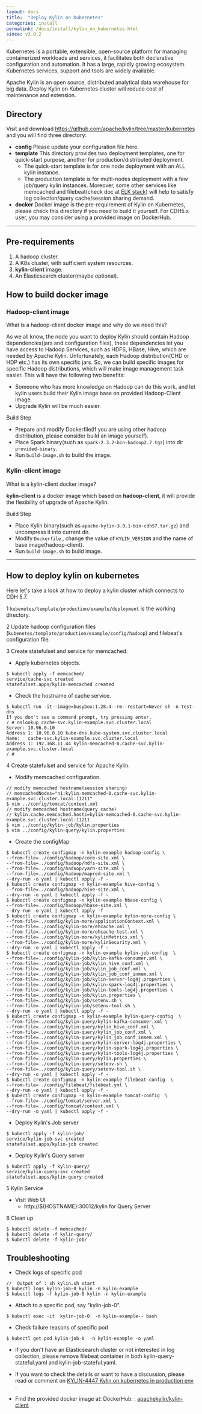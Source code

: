 ```yaml
---
layout: docs
title:  "Deploy Kylin on Kubernetes"
categories: install
permalink: /docs/install/kylin_on_kubernetes.html
since: v3.0.2
---
```


Kubernetes is a portable, extensible, open-source platform for managing containerized workloads and services, it facilitates both declarative configuration and automation. It has a large, rapidly growing ecosystem. Kubernetes services, support and tools are widely available.

Apache Kylin is an open source, distributed analytical data warehouse for big data. Deploy Kylin on Kubernetes cluster will reduce cost of maintenance and extension.

## Directory
Visit and download https://github.com/apache/kylin/tree/master/kubernetes and you will find three directory:

- **config** 
 Please update your configuration file here.
- **template** 
 This directory provides two deployment templates, one for quick-start purpose, another for production/distributed deployment.
    - The quick-start template is for one node deployment with an ALL kylin instance.
    - The production template is for multi-nodes deployment with a few job/query kylin instances. Moreover, some other services like memcached and filebeat(check doc at [ELK stack](https://www.elastic.co/what-is/elk-stack)) will help to satisfy log collection/query cache/session sharing demand.
- **docker** 
 Docker image is the pre-requirement of Kylin on Kubernetes, please check this directory if you need to build it yourself. For CDH5.x user, you may consider using a provided image on DockerHub.
 
---
 
## Pre-requirements
 
1. A hadoop cluster.
2. A K8s cluster, with sufficient system resources.
3. **kylin-client** image.
4. An Elasticsearch cluster(maybe optional).

## How to build docker image

### Hadoop-client image

What is a hadoop-client docker image and why do we need this?

As we all know, the node you want to deploy Kylin should contain Hadoop dependencies(jars and configuration files), these dependencies let you have access to Hadoop Services, such as HDFS, HBase, Hive, which are needed by Apache Kylin. Unfortunately, each Hadoop distribution(CHD or HDP etc.) has its own specific jars. So, we can build specific images for specific Hadoop distributions, which will make image management task easier. This will have the following two benefits:

- Someone who has more knowledge on Hadoop can do this work, and let kylin users build their Kylin image base on provided Hadoop-Client image.
- Upgrade Kylin will be much easier.

Build Step
- Prepare and modify Dockerfile(If you are using other hadoop distribution, please consider build an image yourself). 
- Place Spark binary(such as `spark-2.3.2-bin-hadoop2.7.tgz`) into dir `provided-binary`.
- Run `build-image.sh` to build the image.

### Kylin-client image
 
What is a kylin-client docker image? 

**kylin-client** is a docker image which based on **hadoop-client**, it will provide the flexibility of upgrade of Apache Kylin.

Build Step

- Place Kylin binary(such as `apache-kylin-3.0.1-bin-cdh57.tar.gz`) and uncompress it into current dir.
- Modify `Dockerfile` , change the value of `KYLIN_VERSION` and the name of base image(hadoop-client).
- Run `build-image.sh` to build image.

----

## How to deploy kylin on kubernetes

Here let's take a look at how to deploy a kylin cluster which connects to CDH 5.7.

1 `kubenetes/template/production/example/deployment` is the working directory.

2 Update hadoop configuration files (`kubenetes/template/production/example/config/hadoop`) and filebeat's configuration file.

3 Create statefulset and service for memcached.

- Apply kubernetes objects.

```
$ kubectl apply -f memcached/
service/cache-svc created
statefulset.apps/kylin-memcached created
```

- Check the hostname of cache service.

``` 
$ kubectl run -it--image=busybox:1.28.4--rm--restart=Never sh -n test-dns
If you don't see a command prompt, try pressing enter.
/ # nslookup cache-svc.kylin-example.svc.cluster.local
Server: 10.96.0.10
Address 1: 10.96.0.10 kube-dns.kube-system.svc.cluster.local
Name:   cache-svc.kylin-example.svc.cluster.local
Address 1: 192.168.11.44 kylin-memcached-0.cache-svc.kylin-example.svc.cluster.local
/ #
```

4 Create statefulset and service for Apache Kylin.
- Modify memcached configuration.

``` 
// modify memcached hostname(session sharing)
// memcachedNodes="n1:kylin-memcached-0.cache-svc.kylin-example.svc.cluster.local:11211"
$ vim ../config/tomcat/context.xml
// modify memcached hostname(query cache)
// kylin.cache.memcached.hosts=kylin-memcached-0.cache-svc.kylin-example.svc.cluster.local:11211
$ vim ../config/kylin-job/kylin.properties
$ vim ../config/kylin-query/kylin.properties
```

- Create the configMap

``` 
$ kubectl create configmap -n kylin-example hadoop-config \
--from-file=../config/hadoop/core-site.xml \
--from-file=../config/hadoop/hdfs-site.xml \
--from-file=../config/hadoop/yarn-site.xml \
--from-file=../config/hadoop/mapred-site.xml \
--dry-run -o yaml | kubectl apply -f -
$ kubectl create configmap -n kylin-example hive-config \
--from-file=../config/hadoop/hive-site.xml \
--dry-run -o yaml | kubectl apply -f -
$ kubectl create configmap -n kylin-example hbase-config \
--from-file=../config/hadoop/hbase-site.xml \
--dry-run -o yaml | kubectl apply -f -
$ kubectl create configmap -n kylin-example kylin-more-config \
--from-file=../config/kylin-more/applicationContext.xml \
--from-file=../config/kylin-more/ehcache.xml \
--from-file=../config/kylin-more/ehcache-test.xml \
--from-file=../config/kylin-more/kylinMetrics.xml \
--from-file=../config/kylin-more/kylinSecurity.xml \
--dry-run -o yaml | kubectl apply -f -
$ kubectl create configmap -n kylin-example kylin-job-config  \
--from-file=../config/kylin-job/kylin-kafka-consumer.xml \
--from-file=../config/kylin-job/kylin_hive_conf.xml \
--from-file=../config/kylin-job/kylin_job_conf.xml \
--from-file=../config/kylin-job/kylin_job_conf_inmem.xml \
--from-file=../config/kylin-job/kylin-server-log4j.properties \
--from-file=../config/kylin-job/kylin-spark-log4j.properties \
--from-file=../config/kylin-job/kylin-tools-log4j.properties \
--from-file=../config/kylin-job/kylin.properties \
--from-file=../config/kylin-job/setenv.sh \
--from-file=../config/kylin-job/setenv-tool.sh \
--dry-run -o yaml | kubectl apply -f -
$ kubectl create configmap -n kylin-example kylin-query-config  \
--from-file=../config/kylin-query/kylin-kafka-consumer.xml \
--from-file=../config/kylin-query/kylin_hive_conf.xml \
--from-file=../config/kylin-query/kylin_job_conf.xml \
--from-file=../config/kylin-query/kylin_job_conf_inmem.xml \
--from-file=../config/kylin-query/kylin-server-log4j.properties \
--from-file=../config/kylin-query/kylin-spark-log4j.properties \
--from-file=../config/kylin-query/kylin-tools-log4j.properties \
--from-file=../config/kylin-query/kylin.properties \
--from-file=../config/kylin-query/setenv.sh \
--from-file=../config/kylin-query/setenv-tool.sh \
--dry-run -o yaml | kubectl apply -f -
$ kubectl create configmap -n kylin-example filebeat-config  \
--from-file=../config/filebeat/filebeat.yml \
--dry-run -o yaml | kubectl apply -f -
$ kubectl create configmap -n kylin-example tomcat-config  \
--from-file=../config/tomcat/server.xml \
--from-file=../config/tomcat/context.xml \
--dry-run -o yaml | kubectl apply -f -
```

- Deploy Kylin's Job server

```
$ kubectl apply -f kylin-job/
service/kylin-job-svc created
statefulset.apps/kylin-job created
```
- Deploy Kylin's Query server
``` 
$ kubectl apply -f kylin-query/
service/kylin-query-svc created
statefulset.apps/kylin-query created
```

5 Kylin Service

- Visit Web UI
  - http://${HOSTNAME}:30012/kylin for Query Server

6 Clean up


``` 
$ kubectl delete -f memcached/
$ kubectl delete -f kylin-query/
$ kubectl delete -f kylin-job/
```

## Troubleshooting
- Check logs of specific pod
```
//  Output of : sh kylin.sh start
$ kubectl logs kylin-job-0 kylin -n kylin-example
$ kubectl logs -f kylin-job-0 kylin -n kylin-example
```
 
- Attach to a specific pod, say "kylin-job-0".   
``` 
$ kubectl exec -it  kylin-job-0  -n kylin-example-- bash
```   

- Check failure reasons of specific pod
``` 
$ kubectl get pod kylin-job-0  -n kylin-example -o yaml
```

- If you don't have an Elasticsearch cluster or not interested in log collection, please remove filebeat container in both kylin-query-stateful.yaml and kylin-job-stateful.yaml.

- If you want to check the details or want to have a discussion, please read or comment on [KYLIN-4447 Kylin on kubernetes in production env](https://issues.apache.org/jira/browse/KYLIN-4447) .

- Find the provided docker image at: DockerHub: : [apachekylin/kylin-client](https://hub.docker.com/r/apachekylin/kylin-client)
